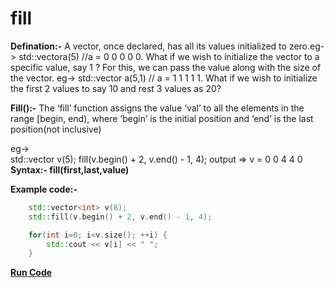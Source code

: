 # fill

**Defination:-** A vector, once declared, has all its values initialized to zero.eg-> std::vector<int>a(5) //a =  0 0 0 0 0.
What if we wish to initialize the vector to a specific value, say 1 ? For this, we can pass the value along with the size of the vector.
eg-> std::vector<int> a(5,1) // a = 1 1 1 1 1.
What if we wish to initialize the first 2 values to say 10 and rest 3 values as 20?
  
**Fill():-** The ‘fill’ function assigns the value ‘val’ to all the elements in the range [begin, end), where ‘begin’ is the initial position and ‘end’ is the last position(not inclusive)

eg->  
  std::vector<int> v(5); 
  fill(v.begin() + 2, v.end() - 1, 4);
  output => v = 0 0 4 4 0 
**Syntax:- fill(first,last,value)**

**Example code:-**

```cpp
    std::vector<int> v(8);
    std::fill(v.begin() + 2, v.end() - 1, 4); 

    for(int i=0; i<v.size(); ++i) {
        std::cout << v[i] << " "; 
    }
```
**[Run Code](https://rextester.com/BYX91131)**
